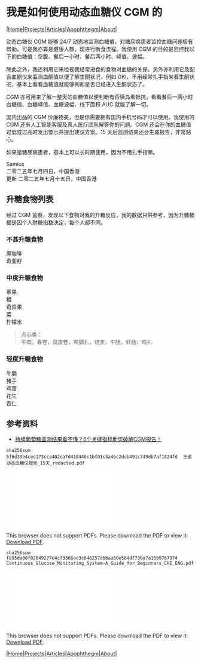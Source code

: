 # 我是如何使用动态血糖仪 CGM 的

|[Home](/README.md)|[Projects](/projects.md)|[Articles](/articles.md)|[Apophthegm](/apophthegm.md)|[About](/about.md)|

动态血糖仪 CGM 能够 24/7 动态地监测血糖值，对糖尿病患者监控血糖问题极有帮助。可是我亦算是健康人群，现进行断食流程。我使用 CGM 的目的是监控我以下的血糖值：空腹、餐后一小时、餐后两小时、峄值、波幅。

除此之外，我还利用它来检视我经常进食的食物对血糖的关係，另外亦利用它及配合血酮仪来监测血酮值以便了解生酮状况，例如 GKI，不用经常扎手指来看生酮状况，基本上看看血糖值就能够判断是否已经进入生酮状态了。

CGM 亦可用来了解一整天的血糖值以便判断有否胰岛素抵抗，看看餐后一两小时血糖值、血糖峄值、血糖波幅、线下面积 AUC 就能了解一切。

国内出品的 CGM 价廉物美，但是你需要拥有国内手机号码才可以使用。我使用的 CGM 还有人工智能客服及真人医疗团队解答你的问题。CGM 还会在你的血糖值过低或过高时发出警示并提出建议方案。15 天后监测结束还会生成报告，非常贴心。

如果是糖尿病患者，基本上可以长时期使用，因为不用扎手指嘛。

Samiux    
二零二五年七月四日，中国香港   
更新 二零二五年七月十五日，中国香港    

## 升糖食物列表

经过 CGM 监察，发现以下食物对我的升糖反应，我的数据只供参考，因为升糖数据是因个人耐糖指数决定，每个人都不同。

### 不甚升糖食物

黑咖啡    
奇亚籽     

### 中度升糖食物

苹果    
橙    
奇异果  
菜    
柠檬水      
> 点心类：    
牛肉，春卷，腐皮卷，鸭脚扎，烧卖，牛肠，虾肠，鸡扎     

### 轻度升糖食物

牛腩    
猪手    
鸡蛋    
花生    
杏仁    

## 参考资料

- [持续葡萄糖监测结果看不懂？5个关键指标助您破解CGM报告！](https://mp.weixin.qq.com/s/_ktmRSAWuaEmAG9tyfmC2g)  

```sha256sum 5f6d39e4cee173cca402ca7d418446c1bf01c3a4bc2dcb491c749db7af1824fd  三诺动态血糖仪报告_15天_redacted.pdf```

<object data="/pdf/三诺动态血糖仪报告_15天_redacted.pdf" type="application/pdf" width="900px" height="700px">
    <embed src="/pdf/三诺动态血糖仪报告_15天_redacted.pdf">
        <p>This browser does not support PDFs. Please download the PDF to view it: <a href="/pdf/三诺动态血糖仪报告_15天_redacted.pdf">Download PDF</a>.</p>
</object>


```sha256sum f895da08f02049277e4cf3366ac3c646257dbbaa50e564df73ba7a15b9767974  Continuous_Glucose_Monitoring_System-A_Guide_for_Beginners_CHI_ENG.pdf```

<object data="/pdf/Continuous_Glucose_Monitoring_System-A_Guide_for_Beginners_CHI_ENG.pdf" type="application/pdf" width="900px" height="700px">
    <embed src="/pdf/Continuous_Glucose_Monitoring_System-A_Guide_for_Beginners_CHI_ENG.pdf">
        <p>This browser does not support PDFs. Please download the PDF to view it: <a href="/pdf/Continuous_Glucose_Monitoring_System-A_Guide_for_Beginners_CHI_ENG.pdf">Download PDF</a>.</p>
</object>

|[Home](/README.md)|[Projects](/projects.md)|[Articles](/articles.md)|[Apophthegm](/apophthegm.md)|[About](/about.md)|
